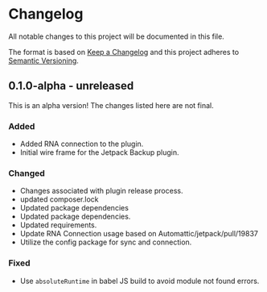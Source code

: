 # Changelog

All notable changes to this project will be documented in this file.

The format is based on [Keep a Changelog](https://keepachangelog.com/en/1.0.0/)
and this project adheres to [Semantic Versioning](https://semver.org/spec/v2.0.0.html).

## 0.1.0-alpha - unreleased

This is an alpha version! The changes listed here are not final.

### Added
- Added RNA connection to the plugin.
- Initial wire frame for the Jetpack Backup plugin.

### Changed
- Changes associated with plugin release process.
- updated composer.lock
- Updated package dependencies
- Updated package dependencies.
- Updated requirements.
- Update RNA Connection usage based on Automattic/jetpack/pull/19837
- Utilize the config package for sync and connection.

### Fixed
- Use `absoluteRuntime` in babel JS build to avoid module not found errors.
